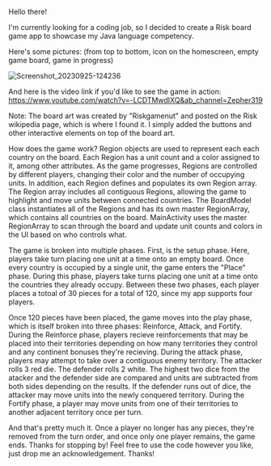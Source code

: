 Hello there!

I'm currently looking for a coding job, so I decided to create a Risk board game app to showcase my Java language competency.

Here's some pictures: (from top to bottom, icon on the homescreen, empty game board, game in progress)

![Screenshot_20230925-124236](https://github.com/zepher19/Risk/assets/108103331/bd82d6a0-8495-45e2-b8e2-e138973d7f1a)





And here is the video link if you'd like to see the game in action:
https://www.youtube.com/watch?v=-LCDTMwdIXQ&ab_channel=Zepher319


Note:
The board art was created by "Riskgamenut" and posted on the Risk wikipedia page, which is where I found it. I simply added the buttons and other interactive elements on top of the board art. 

How does the game work? 
Region objects are used to represent each each country on the board. Each Region has a unit count and a color assigned to it, among other attributes. As the game progresses, Regions are controlled by different players, changing their color and the number of occupying units. In addition, each Region defines and populates its own Region array. The Region array includes all contiguous Regions, allowing the game to highlight and move units between connected countries. The BoardModel class instantiates all of the Regions and has its own master RegionArray, which contains all countries on the board. MainActivity uses the master RegionArray to scan through the board and update unit counts and colors in the UI based on who controls what. 

The game is broken into multiple phases. First, is the setup phase. Here, players take turn placing one unit at a time onto an empty board. Once every country is occupied by a single unit, the game enters the "Place" phase. During this phase, players take turns placing one unit at a time onto the countries they already occupy. Between these two phases, each player places a totoal of 30 pieces for a total of 120, since my app supports four players. 

Once 120 pieces have been placed, the game moves into the play phase, which is itself broken into three phases: Reinforce, Attack, and Fortify. During the Reinforce phase, players recieve reinforcements that may be placed into their territories depending on how many territories they control and any continent bonuses they're recieving. During the attack phase, players may attempt to take over a contiguous enemy territory. The attacker rolls 3 red die. The defender rolls 2 white. The highest two dice from the atacker and the defender side are compared and units are subtracted from both sides depending on the results. If the defender runs out of dice, the attacker may move units into the newly conquered territory. During the Fortify phase, a player may move units from one of their territories to another adjacent territory once per turn. 

And that's pretty much it. Once a player no longer has any pieces, they're removed from the turn order, and once only one player remains, the game ends. Thanks for stopping by! Feel free to use the code however you like, just drop me an acknowledgement. Thanks!




